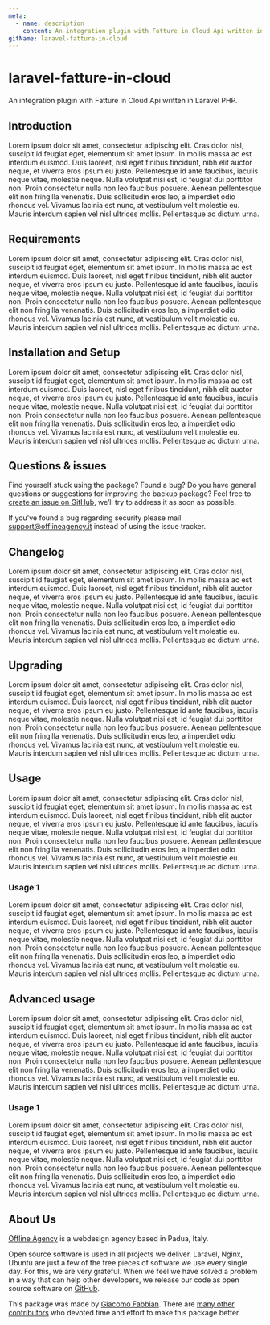 ```yaml
---
meta:
  - name: description
    content: An integration plugin with Fatture in Cloud Api written in Laravel PHP.
gitName: laravel-fatture-in-cloud
---
```


# laravel-fatture-in-cloud
An integration plugin with Fatture in Cloud Api written in Laravel PHP.

## Introduction

Lorem ipsum dolor sit amet, consectetur adipiscing elit. Cras dolor nisl, suscipit id feugiat eget, elementum sit amet ipsum. In mollis massa ac est interdum euismod. Duis laoreet, nisl eget finibus tincidunt, nibh elit auctor neque, et viverra eros ipsum eu justo. Pellentesque id ante faucibus, iaculis neque vitae, molestie neque. Nulla volutpat nisi est, id feugiat dui porttitor non. Proin consectetur nulla non leo faucibus posuere. Aenean pellentesque elit non fringilla venenatis. Duis sollicitudin eros leo, a imperdiet odio rhoncus vel. Vivamus lacinia est nunc, at vestibulum velit molestie eu. Mauris interdum sapien vel nisl ultrices mollis. Pellentesque ac dictum urna.

## Requirements

Lorem ipsum dolor sit amet, consectetur adipiscing elit. Cras dolor nisl, suscipit id feugiat eget, elementum sit amet ipsum. In mollis massa ac est interdum euismod. Duis laoreet, nisl eget finibus tincidunt, nibh elit auctor neque, et viverra eros ipsum eu justo. Pellentesque id ante faucibus, iaculis neque vitae, molestie neque. Nulla volutpat nisi est, id feugiat dui porttitor non. Proin consectetur nulla non leo faucibus posuere. Aenean pellentesque elit non fringilla venenatis. Duis sollicitudin eros leo, a imperdiet odio rhoncus vel. Vivamus lacinia est nunc, at vestibulum velit molestie eu. Mauris interdum sapien vel nisl ultrices mollis. Pellentesque ac dictum urna.

## Installation and Setup

Lorem ipsum dolor sit amet, consectetur adipiscing elit. Cras dolor nisl, suscipit id feugiat eget, elementum sit amet ipsum. In mollis massa ac est interdum euismod. Duis laoreet, nisl eget finibus tincidunt, nibh elit auctor neque, et viverra eros ipsum eu justo. Pellentesque id ante faucibus, iaculis neque vitae, molestie neque. Nulla volutpat nisi est, id feugiat dui porttitor non. Proin consectetur nulla non leo faucibus posuere. Aenean pellentesque elit non fringilla venenatis. Duis sollicitudin eros leo, a imperdiet odio rhoncus vel. Vivamus lacinia est nunc, at vestibulum velit molestie eu. Mauris interdum sapien vel nisl ultrices mollis. Pellentesque ac dictum urna.

## Questions & issues

Find yourself stuck using the package? Found a bug? Do you have general questions or suggestions for improving the backup package? Feel free to [create an issue on GitHub](), we’ll try to address it as soon as possible.

If you’ve found a bug regarding security please mail <support@offlineagency.it> instead of using the issue tracker.

## Changelog

Lorem ipsum dolor sit amet, consectetur adipiscing elit. Cras dolor nisl, suscipit id feugiat eget, elementum sit amet ipsum. In mollis massa ac est interdum euismod. Duis laoreet, nisl eget finibus tincidunt, nibh elit auctor neque, et viverra eros ipsum eu justo. Pellentesque id ante faucibus, iaculis neque vitae, molestie neque. Nulla volutpat nisi est, id feugiat dui porttitor non. Proin consectetur nulla non leo faucibus posuere. Aenean pellentesque elit non fringilla venenatis. Duis sollicitudin eros leo, a imperdiet odio rhoncus vel. Vivamus lacinia est nunc, at vestibulum velit molestie eu. Mauris interdum sapien vel nisl ultrices mollis. Pellentesque ac dictum urna.

## Upgrading

Lorem ipsum dolor sit amet, consectetur adipiscing elit. Cras dolor nisl, suscipit id feugiat eget, elementum sit amet ipsum. In mollis massa ac est interdum euismod. Duis laoreet, nisl eget finibus tincidunt, nibh elit auctor neque, et viverra eros ipsum eu justo. Pellentesque id ante faucibus, iaculis neque vitae, molestie neque. Nulla volutpat nisi est, id feugiat dui porttitor non. Proin consectetur nulla non leo faucibus posuere. Aenean pellentesque elit non fringilla venenatis. Duis sollicitudin eros leo, a imperdiet odio rhoncus vel. Vivamus lacinia est nunc, at vestibulum velit molestie eu. Mauris interdum sapien vel nisl ultrices mollis. Pellentesque ac dictum urna.

## Usage

Lorem ipsum dolor sit amet, consectetur adipiscing elit. Cras dolor nisl, suscipit id feugiat eget, elementum sit amet ipsum. In mollis massa ac est interdum euismod. Duis laoreet, nisl eget finibus tincidunt, nibh elit auctor neque, et viverra eros ipsum eu justo. Pellentesque id ante faucibus, iaculis neque vitae, molestie neque. Nulla volutpat nisi est, id feugiat dui porttitor non. Proin consectetur nulla non leo faucibus posuere. Aenean pellentesque elit non fringilla venenatis. Duis sollicitudin eros leo, a imperdiet odio rhoncus vel. Vivamus lacinia est nunc, at vestibulum velit molestie eu. Mauris interdum sapien vel nisl ultrices mollis. Pellentesque ac dictum urna.

### Usage 1

Lorem ipsum dolor sit amet, consectetur adipiscing elit. Cras dolor nisl, suscipit id feugiat eget, elementum sit amet ipsum. In mollis massa ac est interdum euismod. Duis laoreet, nisl eget finibus tincidunt, nibh elit auctor neque, et viverra eros ipsum eu justo. Pellentesque id ante faucibus, iaculis neque vitae, molestie neque. Nulla volutpat nisi est, id feugiat dui porttitor non. Proin consectetur nulla non leo faucibus posuere. Aenean pellentesque elit non fringilla venenatis. Duis sollicitudin eros leo, a imperdiet odio rhoncus vel. Vivamus lacinia est nunc, at vestibulum velit molestie eu. Mauris interdum sapien vel nisl ultrices mollis. Pellentesque ac dictum urna.

## Advanced usage

Lorem ipsum dolor sit amet, consectetur adipiscing elit. Cras dolor nisl, suscipit id feugiat eget, elementum sit amet ipsum. In mollis massa ac est interdum euismod. Duis laoreet, nisl eget finibus tincidunt, nibh elit auctor neque, et viverra eros ipsum eu justo. Pellentesque id ante faucibus, iaculis neque vitae, molestie neque. Nulla volutpat nisi est, id feugiat dui porttitor non. Proin consectetur nulla non leo faucibus posuere. Aenean pellentesque elit non fringilla venenatis. Duis sollicitudin eros leo, a imperdiet odio rhoncus vel. Vivamus lacinia est nunc, at vestibulum velit molestie eu. Mauris interdum sapien vel nisl ultrices mollis. Pellentesque ac dictum urna.

### Usage 1

Lorem ipsum dolor sit amet, consectetur adipiscing elit. Cras dolor nisl, suscipit id feugiat eget, elementum sit amet ipsum. In mollis massa ac est interdum euismod. Duis laoreet, nisl eget finibus tincidunt, nibh elit auctor neque, et viverra eros ipsum eu justo. Pellentesque id ante faucibus, iaculis neque vitae, molestie neque. Nulla volutpat nisi est, id feugiat dui porttitor non. Proin consectetur nulla non leo faucibus posuere. Aenean pellentesque elit non fringilla venenatis. Duis sollicitudin eros leo, a imperdiet odio rhoncus vel. Vivamus lacinia est nunc, at vestibulum velit molestie eu. Mauris interdum sapien vel nisl ultrices mollis. Pellentesque ac dictum urna.

## About Us

[Offline Agency](https://offlineagency.it) is a webdesign agency based in Padua, Italy.

Open source software is used in all projects we deliver. Laravel, Nginx, Ubuntu are just a few of the free pieces of software we use every single day. For this, we are very grateful. When we feel we have solved a problem in a way that can help other developers, we release our code as open source software on [GitHub](https://github.com/offline-agency).

This package was made by [Giacomo Fabbian](https://github.com/Giacomo92). There are [many other contributors](https://github.com/offline-agency/laravel-fatture-in-cloud/graphs/contributors) who devoted time and effort to make this package better.